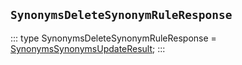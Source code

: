 ## `SynonymsDeleteSynonymRuleResponse`
:::
type SynonymsDeleteSynonymRuleResponse = [SynonymsSynonymsUpdateResult](./SynonymsSynonymsUpdateResult.md);
:::

